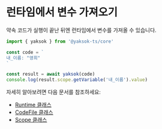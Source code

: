 # 런타임에서 변수 가져오기

약속 코드가 실행이 끝난 뒤엔 런타임에서 변수를 가져올 수 있습니다.

```typescript
import { yaksok } from '@yaksok-ts/core'

const code = `
내_이름: "영희"
`

const result = await yaksok(code)
console.log(result.scope.getVariable('내_이름').value)
```

자세히 알아보려면 다음 문서를 참조하세요:

-   [Runtime 클래스](/api/classes/Runtime)
-   [CodeFile 클래스](/api/classes/CodeFile)
-   [Scope 클래스](/api/classes/Scope)
